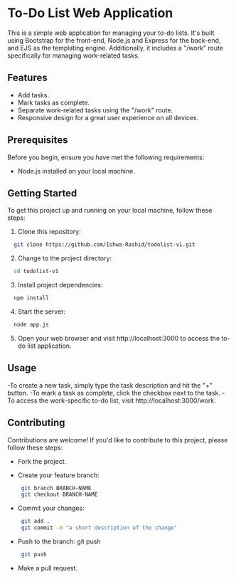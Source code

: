 # To-Do List Web Application

This is a simple web application for managing your to-do lists. It's built using Bootstrap for the front-end, Node.js and Express for the back-end, and EJS as the templating engine. Additionally, it includes a "/work" route specifically for managing work-related tasks.

## Features

- Add tasks.
- Mark tasks as complete.
- Separate work-related tasks using the "/work" route.
- Responsive design for a great user experience on all devices.

## Prerequisites

Before you begin, ensure you have met the following requirements:

- Node.js installed on your local machine.

## Getting Started

To get this project up and running on your local machine, follow these steps:

1. Clone this repository:

 ```bash
   git clone https://github.com/Ishwa-Rashid/todolist-v1.git
 ```

2. Change to the project directory:

 ```bash
   cd todolist-v1
 ```

3. Install project dependencies:

 ```bash
   npm install
 ```

4. Start the server:

 ```bash
   node app.js
 ```

5. Open your web browser and visit http://localhost:3000 to access the to-do list application.

## Usage

-To create a new task, simply type the task description and hit the "+" button.
-To mark a task as complete, click the checkbox next to the task.
-To access the work-specific to-do list, visit http://localhost:3000/work.

## Contributing
Contributions are welcome! If you'd like to contribute to this project, please follow these steps:

- Fork the project.
- Create your feature branch:

  ```bash
   git branch BRANCH-NAME
   git checkout BRANCH-NAME
  ```

- Commit your changes:

  ```bash
   git add .
   git commit -m "a short description of the change"
  ```

- Push to the branch: git push

  ```bash
   git push
  ```

- Make a pull request.
